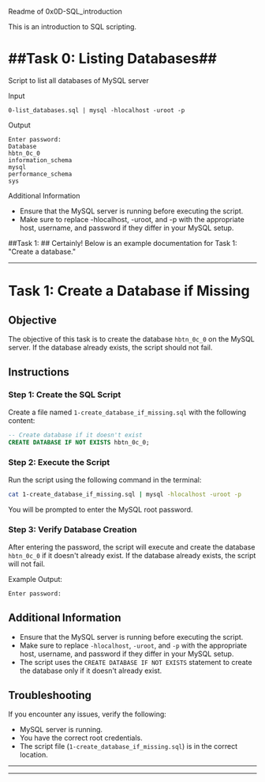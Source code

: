 Readme of 0x0D-SQL_introduction

This is an introduction to SQL scripting.

##Task 0: Listing Databases##
===================================================
Script to list all databases of MySQL server

Input
```
0-list_databases.sql | mysql -hlocalhost -uroot -p
```

Output
```
Enter password: 
Database                                                                                     
hbtn_0c_0                                                                                    
information_schema                                                                           
mysql                                                                                        
performance_schema                                                                           
sys        
```

Additional Information

-   Ensure that the MySQL server is running before executing the script.
-   Make sure to replace -hlocalhost, -uroot, and -p with the appropriate host, username, and password if they differ in your MySQL setup.

##Task 1: ##
Certainly! Below is an example documentation for Task 1: "Create a database."

---

# Task 1: Create a Database if Missing

## Objective

The objective of this task is to create the database `hbtn_0c_0` on the MySQL server. If the database already exists, the script should not fail.

## Instructions

### Step 1: Create the SQL Script

Create a file named `1-create_database_if_missing.sql` with the following content:

```sql
-- Create database if it doesn't exist
CREATE DATABASE IF NOT EXISTS hbtn_0c_0;
```

### Step 2: Execute the Script

Run the script using the following command in the terminal:

```bash
cat 1-create_database_if_missing.sql | mysql -hlocalhost -uroot -p
```

You will be prompted to enter the MySQL root password.

### Step 3: Verify Database Creation

After entering the password, the script will execute and create the database `hbtn_0c_0` if it doesn't already exist. If the database already exists, the script will not fail.

Example Output:

```plaintext
Enter password:
```

## Additional Information

- Ensure that the MySQL server is running before executing the script.
- Make sure to replace `-hlocalhost`, `-uroot`, and `-p` with the appropriate host, username, and password if they differ in your MySQL setup.
- The script uses the `CREATE DATABASE IF NOT EXISTS` statement to create the database only if it doesn't already exist.

## Troubleshooting

If you encounter any issues, verify the following:

- MySQL server is running.
- You have the correct root credentials.
- The script file (`1-create_database_if_missing.sql`) is in the correct location.

---

---

